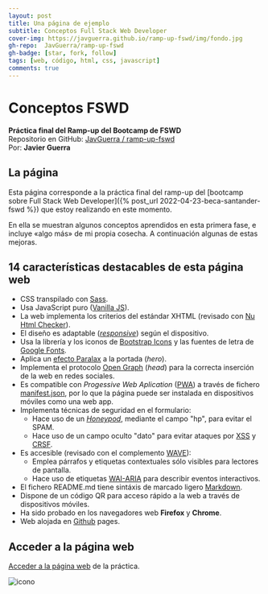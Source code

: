 ```yaml
---
layout: post
title: Una página de ejemplo
subtitle: Conceptos Full Stack Web Developer
cover-img: https://javguerra.github.io/ramp-up-fswd/img/fondo.jpg
gh-repo:  JavGuerra/ramp-up-fswd 
gh-badge: [star, fork, follow]
tags: [web, código, html, css, javascript]
comments: true
---
```

# Conceptos FSWD

__Práctica final del Ramp-up del Bootcamp de FSWD__  
Repositorio en GitHub: [ JavGuerra / ramp-up-fswd](https://github.com/JavGuerra/ramp-up-fswd)  
Por: __Javier Guerra__ 

## La página

Esta página corresponde a la práctica final del ramp-up del [bootcamp sobre Full Stack Web Developer]({% post_url 2022-04-23-beca-santander-fswd %}) que estoy realizando en este momento.

En ella se muestran algunos conceptos aprendidos en esta primera fase, e incluye «algo más» de mi propia cosecha. A continuación algunas de estas mejoras.

## 14 características destacables de esta página web

- CSS transpilado con [Sass](https://es.wikipedia.org/wiki/Sass).
- Usa JavaScript puro ([Vanilla JS](https://www.ardepizando.com/que-es-vanilla-js/)).
- La web implementa los criterios del estándar XHTML (revisado con [Nu Html Checker](https://html5.validator.nu/)).
- El diseño es adaptable ([_responsive_](https://es.wikipedia.org/wiki/Dise%C3%B1o_web_adaptable)) según el dispositivo.
- Usa la librería y los iconos de [Bootstrap Icons](https://icons.getbootstrap.com/) y las fuentes de letra de [Google Fonts](https://fonts.google.com/).
- Aplica un [efecto Paralax](https://blog.hubspot.es/marketing/efecto-parallax) a la portada (_hero_).
- Implementa el protocolo [Open Graph](https://ogp.me/) (_head_) para la correcta inserción de la web en redes sociales.
- Es compatible con _Progessive Web Aplication_ ([PWA](https://developer.mozilla.org/es/docs/Web/Progressive_web_apps)) a través de fichero [manifest.json](https://developer.mozilla.org/es/docs/Web/Manifest), por lo que la página puede ser instalada en dispositivos móviles como una web app.
- Implementa técnicas de seguridad en el formulario:
    - Hace uso de un [_Honeypod_](https://es.wikipedia.org/wiki/Honeypot), mediante el campo "hp", para evitar el SPAM.
    - Hace uso de un campo oculto "dato" para evitar ataques por [XSS](https://es.wikipedia.org/wiki/Cross-site_scripting) y [CRSF](https://es.wikipedia.org/wiki/Cross-site_request_forgery).
- Es accesible (revisado con el complemento [WAVE](https://wave.webaim.org/)):
    - Emplea párrafos y etiquetas contextuales sólo visibles para lectores de pantalla.
    - Hace uso de etiquetas [WAI-ARIA](https://en.wikipedia.org/wiki/WAI-ARIA) para describir eventos interactivos.
- El fichero README.md tiene sintáxis de marcado ligero [Markdown](https://es.wikipedia.org/wiki/Markdown).
- Dispone de un código QR para acceso rápido a la web a través de dispositivos móviles.
- Ha sido probado en los navegadores web __Firefox__ y __Chrome__.
- Web alojada en [Github](https://github.com/JavGuerra/ramp-up-fswd) pages.

## Acceder a la página web

[Acceder a la página web](https://javguerra.github.io/ramp-up-fswd/index.html) de la práctica.

![icono](https://javguerra.github.io/ramp-up-fswd/img/qrcode.svg)
